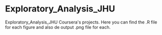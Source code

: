 # Exploratory_Analysis_JHU
Exploratory_Analysis_JHU Coursera's projects. 
Here you can find the .R file for each figure and also de output .png file for each.
